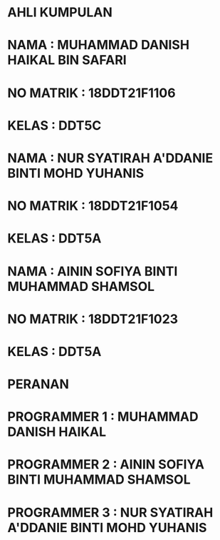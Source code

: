 # AHLI KUMPULAN
# NAMA      : MUHAMMAD DANISH HAIKAL BIN SAFARI
# NO MATRIK : 18DDT21F1106
# KELAS     : DDT5C 

# NAMA      : NUR SYATIRAH A'DDANIE BINTI MOHD YUHANIS
# NO MATRIK : 18DDT21F1054
# KELAS     : DDT5A

# NAMA      : AININ SOFIYA BINTI MUHAMMAD SHAMSOL
# NO MATRIK : 18DDT21F1023
# KELAS     : DDT5A

# PERANAN 
# PROGRAMMER 1 : MUHAMMAD DANISH HAIKAL
# PROGRAMMER 2 : AININ SOFIYA BINTI MUHAMMAD SHAMSOL
# PROGRAMMER 3 : NUR SYATIRAH A'DDANIE BINTI MOHD YUHANIS
